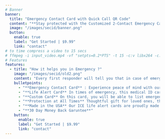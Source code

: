 ```yaml
---
# Banner
banner:
  title: "Emergency Contact Card with Quick Call QR Code"
  content: "**Stay protected with the Customized 2-Contact Emergency Card, a medical alert card with a vibrant red and yellow colors for instant attention during emergencies. It allows you to list emergency contacts, medical conditions, allergies, medications, and more. This credit card-sized life alert card offers quick, reliable information during critical moments. A thoughtful gift for loved ones, providing peace of mind about their safety even when they are not with you**</br></br>Scan the below QR Code on your phone to see what first responders will see."
  image: "/images/secid/banner.png"
  button:
    enable: true
    label: "Get Started | $9.99"
    link: "contact"
# to time compress a video to 15 secs    
# ffmpeg -i input_video.mp4 -vf "setpts=0.2*PTS" -t 15 -c:v libx264 -c:a aac -strict experimental output.mp4
# Features
features:
  - title: "How it helps you in Emergency ?"
    image: "/images/secid/old2.png"
    content: "Every first responder will tell you that in case of emergency, they want to know cirtical information about the person and they want to know it FAST. They want to be able to reach the loved ones even FASTER. We designed this UNIQUE card with emergency numbers and QR Code to enable quick access to first responders."
    bulletpoints:
      - "**Emergency Contact Card** : Experience peace of mind with our Customized 2-Contact ICE Card. This medical alert card, featuring a vibrant red header for instant attention, will become your lifeline during emergencies."
      - "**Life Alert Card** In times of emergency, this medical ID card will give vital insights to first responders while enabling your loved ones to be alerted quickly. Bid farewell to fumbling for details or depending on frail, handwritten notes!"
      - "**Custom Card** On this card, you will be able to list emergency contacts, medical conditions, allergies, medications, and more. Coming in a convenient credit card size of 3.375 x 2.125, this medical alert card is ideal for carrying in wallets"
      - "**Protection at All Times** Thoughtful gift for loved ones, this medical alert card provides reliability during an emergency, as electronic gadgets may fail to provide instant information due to dead batteries, passcodes, or other hindrances."
      - "**Made in the USA** Our ICE life alert cards are proudly made in the USA. Our best-in-class printers utilize thermal bonding to create durable, high-quality, smudge-proof, waterproof medical ID cards with clear, easy-to-read text"
      - "**30 Day Money Back Garuntee**"
    button:
      enable: true
      label: "Get Started | $9.99"
      link: "contact"
---
```

